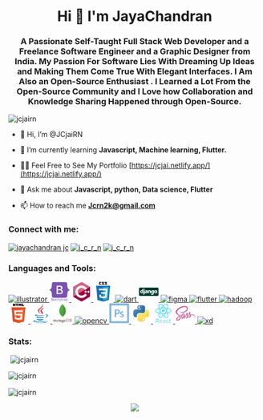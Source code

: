 
<!---
JCjaiRN/JCjaiRN is a ✨ special ✨ repository because its `README.md` (this file) appears on your GitHub profile.
You can click the Preview link to take a look at your changes.
--->
<h1 align="center">Hi <span class="wave">👋</span> I'm JayaChandran</h1>
<h3 align="center">A Passionate Self-Taught Full Stack Web Developer and a Freelance Software Engineer and a Graphic Designer from India.
My Passion For Software Lies With Dreaming Up Ideas and Making Them Come True With Elegant Interfaces. I Am Also an Open-Source Enthusiast . I Learned a Lot From the Open-Source Community and I Love how Collaboration and Knowledge Sharing Happened through Open-Source.</h3>

<p align="left"> <img src="https://komarev.com/ghpvc/?username=jcjairn&label=Profile%20views&color=0e75b6&style=flat" alt="jcjairn" /> </p>

- 👋 Hi, I’m @JCjaiRN

- 🌱 I’m currently learning **Javascript, Machine learning, Flutter.**

- 👨‍💻 Feel Free to See My Portfolio [https://jcjai.netlify.app/](https://jcjai.netlify.app/)

- 💬 Ask me about **Javascript, python, Data science, Flutter**

- 📫 How to reach me **Jcrn2k@gmail.com**

<h3 align="left">Connect with me:</h3>
<p align="left">
<a href="https://www.linkedin.com/in/jc-jayachandran/" target="blank"><img align="center" src="https://raw.githubusercontent.com/rahuldkjain/github-profile-readme-generator/master/src/images/icons/Social/linked-in-alt.svg" alt="jayachandran jc" height="30" width="40" /></a>
<a href="https://instagram.com/j_c_r_n" target="blank"><img align="center" src="https://raw.githubusercontent.com/rahuldkjain/github-profile-readme-generator/master/src/images/icons/Social/instagram.svg" alt="j_c_r_n" height="30" width="40" /></a>
 <a href="https://twitter.com/jcrn2k" target="blank"><img align="center" src="https://raw.githubusercontent.com/rahuldkjain/github-profile-readme-generator/master/src/images/icons/Social/twitter.svg" alt="j_c_r_n" height="30" width="40" /></a>
</p>


<h3 align="left">Languages and Tools:</h3>
<p align="left"><a href="https://www.adobe.com/in/products/illustrator.html" target="_blank" rel="noreferrer"> <img src="https://www.vectorlogo.zone/logos/adobe_illustrator/adobe_illustrator-icon.svg" alt="illustrator" width="40" height="40"/> </a><a href="https://getbootstrap.com" target="_blank" rel="noreferrer"> <img src="https://raw.githubusercontent.com/devicons/devicon/master/icons/bootstrap/bootstrap-plain-wordmark.svg" alt="bootstrap" width="40" height="40"/> </a><a href="https://www.w3schools.com/cpp/" target="_blank" rel="noreferrer"> <img src="https://raw.githubusercontent.com/devicons/devicon/master/icons/cplusplus/cplusplus-original.svg" alt="cplusplus" width="40" height="40"/> </a><a href="https://www.w3schools.com/css/" target="_blank" rel="noreferrer"> <img src="https://raw.githubusercontent.com/devicons/devicon/master/icons/css3/css3-original-wordmark.svg" alt="css3" width="40" height="40"/> </a> <a href="https://dart.dev" target="_blank" rel="noreferrer"> <img src="https://www.vectorlogo.zone/logos/dartlang/dartlang-icon.svg" alt="dart" width="40" height="40"/> </a><a href="https://www.djangoproject.com/" target="_blank" rel="noreferrer"> <img src="https://raw.githubusercontent.com/devicons/devicon/master/icons/django/django-original.svg" alt="django" width="40" height="40"/> </a>  <a href="https://www.figma.com/" target="_blank" rel="noreferrer"> <img src="https://www.vectorlogo.zone/logos/figma/figma-icon.svg" alt="figma" width="40" height="40"/> </a><a href="https://flutter.dev" target="_blank" rel="noreferrer"> <img src="https://www.vectorlogo.zone/logos/flutterio/flutterio-icon.svg" alt="flutter" width="40" height="40"/> </a><a href="https://hadoop.apache.org/" target="_blank" rel="noreferrer"> <img src="https://www.vectorlogo.zone/logos/apache_hadoop/apache_hadoop-icon.svg" alt="hadoop" width="40" height="40"/> </a><a href="https://www.w3.org/html/" target="_blank" rel="noreferrer"> <img src="https://raw.githubusercontent.com/devicons/devicon/master/icons/html5/html5-original-wordmark.svg" alt="html5" width="40" height="40"/> </a>
 <a href="https://www.java.com" target="_blank" rel="noreferrer"> <img src="https://raw.githubusercontent.com/devicons/devicon/master/icons/java/java-original.svg" alt="java" width="40" height="40"/> </a>  <a href="https://www.mongodb.com/" target="_blank" rel="noreferrer"> <img src="https://raw.githubusercontent.com/devicons/devicon/master/icons/mongodb/mongodb-original-wordmark.svg" alt="mongodb" width="40" height="40"/> </a> <a href="https://opencv.org/" target="_blank" rel="noreferrer"> <img src="https://www.vectorlogo.zone/logos/opencv/opencv-icon.svg" alt="opencv" width="40" height="40"/> </a> <a href="https://www.photoshop.com/en" target="_blank" rel="noreferrer"> <img src="https://raw.githubusercontent.com/devicons/devicon/master/icons/photoshop/photoshop-line.svg" alt="photoshop" width="40" height="40"/> </a> <a href="https://www.python.org" target="_blank" rel="noreferrer"> <img src="https://raw.githubusercontent.com/devicons/devicon/master/icons/python/python-original.svg" alt="python" width="40" height="40"/> </a> <a href="https://reactjs.org/" target="_blank" rel="noreferrer"> <img src="https://raw.githubusercontent.com/devicons/devicon/master/icons/react/react-original-wordmark.svg" alt="react" width="40" height="40"/> </a> <a href="https://sass-lang.com" target="_blank" rel="noreferrer"> <img src="https://raw.githubusercontent.com/devicons/devicon/master/icons/sass/sass-original.svg" alt="sass" width="40" height="40"/> </a>  <a href="https://www.adobe.com/products/xd.html" target="_blank" rel="noreferrer"> <img src="https://cdn.worldvectorlogo.com/logos/adobe-xd.svg" alt="xd" width="40" height="40"/> </a> </p>

<h3 align="left">Stats:</h3>

<p>&nbsp;<img align="center" src="https://github-readme-stats.vercel.app/api?username=jcjairn&show_icons=true&locale=en" alt="jcjairn" /></p>

<p><img align="center" src="https://github-readme-stats.vercel.app/api/top-langs?username=jcjairn&show_icons=true&locale=en&layout=compact" alt="jcjairn" height="150" width="480"/></p>

<p><img align="center" src="https://github-readme-streak-stats.herokuapp.com/?user=jcjairn&" alt="jcjairn" /></p>

<p align="center">
  <img src="https://capsule-render.vercel.app/api?type=waving&color=gradient&height=60&section=footer"  width="2500"/>
</p>
